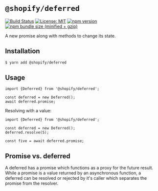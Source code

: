# `@shopify/deferred`

[![Build Status](https://travis-ci.org/Shopify/quilt.svg?branch=master)](https://travis-ci.org/Shopify/quilt)
[![License: MIT](https://img.shields.io/badge/License-MIT-green.svg)](LICENSE.md) [![npm version](https://badge.fury.io/js/%40shopify%2Fdeferred.svg)](https://badge.fury.io/js/%40shopify%2Fdeferred.svg) [![npm bundle size (minified + gzip)](https://img.shields.io/bundlephobia/minzip/@shopify/deferred.svg)](https://img.shields.io/bundlephobia/minzip/@shopify/deferred.svg)

A new promise along with methods to change its state.

## Installation

```bash
$ yarn add @shopify/deferred
```

## Usage

```tsx
import {Deferred} from '@shopify/deferred';

const deferred = new Deferred();
await deferred.promise;
```

Resolving with a value:

```tsx
import {Deferred} from '@shopify/deferred';

const deferred = new Deferred();
deferred.resolve(5);

const five = await deferred.promise;
```

## Promise vs. deferred

A deferred has a promise which functions as a proxy for the future result. While a promise is a value returned by an asynchronous function, a deferred can be resolved or rejected by it's caller which separates the promise from the resolver.
